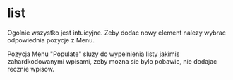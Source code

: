 list
====

Ogolnie wszystko jest intuicyjne. Zeby dodac nowy element nalezy wybrac odpowiednia pozycje z Menu.

Pozycja Menu "Populate" sluzy do wypelnienia listy jakimis zahardkodowanymi wpisami, zeby mozna sie bylo pobawic, nie dodajac recznie wpisow.
